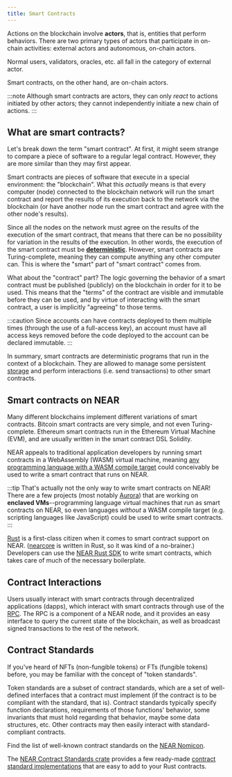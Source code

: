 ```yaml
---
title: Smart Contracts
---
```


Actions on the blockchain involve **actors**, that is, entities that perform behaviors. There are two primary types of actors that participate in on-chain activities: external actors and autonomous, on-chain actors.

Normal users, validators, oracles, etc. all fall in the category of external actor.

Smart contracts, on the other hand, are on-chain actors.

:::note
Although smart contracts are actors, they can only _react_ to actions initiated by other actors; they cannot independently initiate a new chain of actions.
:::

## What are smart contracts?

Let's break down the term "smart contract". At first, it might seem strange to compare a piece of software to a regular legal contract. However, they are more similar than they may first appear.

Smart contracts are pieces of software that execute in a special environment: the "blockchain". What this _actually_ means is that every computer (node) connected to the blockchain network will run the smart contract and report the results of its execution back to the network via the blockchain (or have another node run the smart contract and agree with the other node's results).

Since all the nodes on the network must agree on the results of the execution of the smart contract, that means that there can be no possibility for variation in the results of the execution. In other words, the execution of the smart contract must be [**deterministic**](https://en.wikipedia.org/wiki/Deterministic_algorithm). However, smart contracts are Turing-complete, meaning they can compute anything any other computer can. This is where the "smart" part of "smart contract" comes from.

What about the "contract" part? The logic governing the behavior of a smart contract must be published (publicly) on the blockchain in order for it to be used. This means that the "terms" of the contract are visible and immutable before they can be used, and by virtue of interacting with the smart contract, a user is implicitly "agreeing" to those terms.

:::caution
Since accounts can have contracts deployed to them multiple times (through the use of a full-access key), an account must have all access keys removed before the code deployed to the account can be declared immutable.
:::

In summary, smart contracts are deterministic programs that run in the context of a blockchain. They are allowed to manage some persistent [storage](./storage) and perform interactions (i.e. send transactions) to other smart contracts.

## Smart contracts on NEAR

Many different blockchains implement different variations of smart contracts. Bitcoin smart contracts are very simple, and not even Turing-complete. Ethereum smart contracts run in the Ethereum Virtual Machine (EVM), and are usually written in the smart contract DSL Solidity.

NEAR appeals to traditional application developers by running smart contracts in a WebAssembly (WASM) virtual machine, meaning [any programming language with a WASM compile target](https://github.com/appcypher/awesome-wasm-langs) could conceivably be used to write a smart contract that runs on NEAR.

:::tip
That's actually not the only way to write smart contracts on NEAR! There are a few projects (most notably [Aurora](https://aurora.dev/)) that are working on **enclaved VMs**--programming language virtual machines that run as smart contracts on NEAR, so even languages _without_ a WASM compile target (e.g. scripting languages like JavaScript) could be used to write smart contracts.
:::

[Rust](https://www.rust-lang.org/) is a first-class citizen when it comes to smart contract support on NEAR. ([nearcore](https://github.com/near/nearcore) is written in Rust, so it was kind of a no-brainer.) Developers can use the [NEAR Rust SDK](https://www.near-sdk.io/) to write smart contracts, which takes care of much of the necessary boilerplate.

## Contract Interactions

Users usually interact with smart contracts through decentralized applications (dapps), which interact with smart contracts through use of the [RPC](https://docs.near.org/docs/api/rpc). The RPC is a component of a NEAR node, and it provides an easy interface to query the current state of the blockchain, as well as broadcast signed transactions to the rest of the network.

## Contract Standards

If you've heard of NFTs (non-fungible tokens) or FTs (fungible tokens) before, you may be familiar with the concept of "token standards".

Token standards are a subset of contract standards, which are a set of well-defined interfaces that a contract must implement (if the contract is to be compliant with the standard, that is). Contract standards typically specify function declarations, requirements of those functions' behavior, some invariants that must hold regarding that behavior, maybe some data structures, etc. Other contracts may then easily interact with standard-compliant contracts.

Find the list of well-known contract standards on the [NEAR Nomicon](https://nomicon.io/Standards/).

The [NEAR Contract Standards crate](https://crates.io/crates/near-contract-standards) provides a few ready-made [contract standard implementations](https://docs.rs/near-contract-standards/latest/near_contract_standards/#macros) that are easy to add to your Rust contracts.

